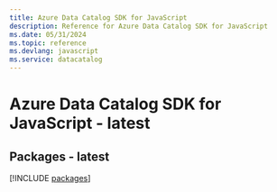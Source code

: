 ```yaml
---
title: Azure Data Catalog SDK for JavaScript
description: Reference for Azure Data Catalog SDK for JavaScript
ms.date: 05/31/2024
ms.topic: reference
ms.devlang: javascript
ms.service: datacatalog
---
```

# Azure Data Catalog SDK for JavaScript - latest
## Packages - latest
[!INCLUDE [packages](data-catalog-index.md)]